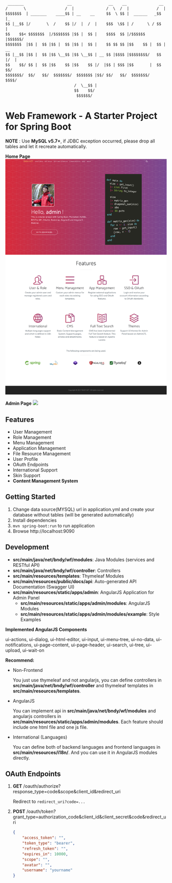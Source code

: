 	
	 _______                   __                __    __              __     
	/       \                 /  |              /  \  /  |            /  |  
	$$$$$$$  | _______    ____$$ | __    __     $$  \ $$ |  ______   _$$ |_   
	$$ |__$$ |/       \  /    $$ |/  |  /  |    $$$  \$$ | /      \ / $$   |
	$$    $$< $$$$$$$  |/$$$$$$$ |$$ |  $$ |    $$$$  $$ |/$$$$$$  |$$$$$$/   
	$$$$$$$  |$$ |  $$ |$$ |  $$ |$$ |  $$ |    $$ $$ $$ |$$    $$ |  $$ | __ 
	$$ |__$$ |$$ |  $$ |$$ \__$$ |$$ \__$$ | __ $$ |$$$$ |$$$$$$$$/   $$ |/  | 
	$$    $$/ $$ |  $$ |$$    $$ |$$    $$ |/  |$$ | $$$ |$$       |  $$  $$/ 
	$$$$$$$/  $$/   $$/  $$$$$$$/  $$$$$$$ |$$/ $$/   $$/  $$$$$$$/    $$$$/  
	                              /  \__$$ |                                  
	                              $$    $$/                                   
	                               $$$$$$/                                    

# Web Framework - A Starter Project for Spring Boot

**NOTE** : Use **MySQL v5.7+**, if JDBC exception occurred, please drop all tables and let it recreate automatically.

**Home Page**
![](https://raw.githubusercontent.com/bndynet/web-framework-for-java/master/docs/img/home.png)

**Admin Page**
![](https://raw.githubusercontent.com/bndynet/web-framework-for-java/master/docs/img/admin-home.png)

## Features

- User Management
- Role Management
- Menu Management
- Application Management
- File Resource Management
- User Profile
- OAuth Endpoints
- International Support
- Skin Support
- **Content Management System**
	
## Getting Started

1. Change data source(MYSQL) url in application.yml and create your database without tables (will be generated automatically)
1. Install dependencies
1. `mvn spring-boot:run` to run application
1. Browse http://localhost:9090

## Development

- **src/main/java/net/bndy/wf/modules**: Java Modules (services and RESTful API)
- **src/main/java/net/bndy/wf/controller**: Controllers
- **src/main/resources/templates**: Thymeleaf Modules
- **src/main/resources/public/docs/api**: Auto-generated API Documentation (Swagger UI)
- **src/main/resources/static/apps/admin**: AngularJS Application for Admin Panel
    - **src/main/resources/static/apps/admin/modules**: AngularJS Modules
    - **src/main/resources/static/apps/admin/modules/example**: Style Examples 
    
**Implemented AngularJS Components**

ui-actions, ui-dialog, ui-html-editor, ui-input, ui-menu-tree, ui-no-data, ui-notifications, ui-page-content, ui-page-header, ui-search, ui-tree, ui-upload, ui-wait-on
    
**Recommend:**

- Non-Frontend

    You just use thymeleaf and not angularjs, you can define controllers in **src/main/java/net/bndy/wf/controller** and thymeleaf templates in **src/main/resources/templates**.

- AngularJS

    You can implement api in **src/main/java/net/bndy/wf/modules** and angularjs controllers in **src/main/resources/static/apps/admin/modules**. Each feature should include one html file and one js file.
    
- International (Languages)

    You can define both of backend languages and frontend languages in **src/main/resources/i18n/**. And you can use it in AngularJS modules directly. 

## OAuth Endpoints

1. **GET** /oauth/authorize?response_type=code&scope&client_id&redirect_uri

	Redirect to `redirect_uri?code=...`

1. **POST** /oauth/token?grant_type=authorization_code&client_id&client_secret&code&redirect_uri

	```json
	{
        "access_token": "",
        "token_type": "bearer",
        "refresh_token": "",
        "expires_in": 10000,
        "scope": "",
        "avatar": "",
        "username": "yourname"
	}
	```
